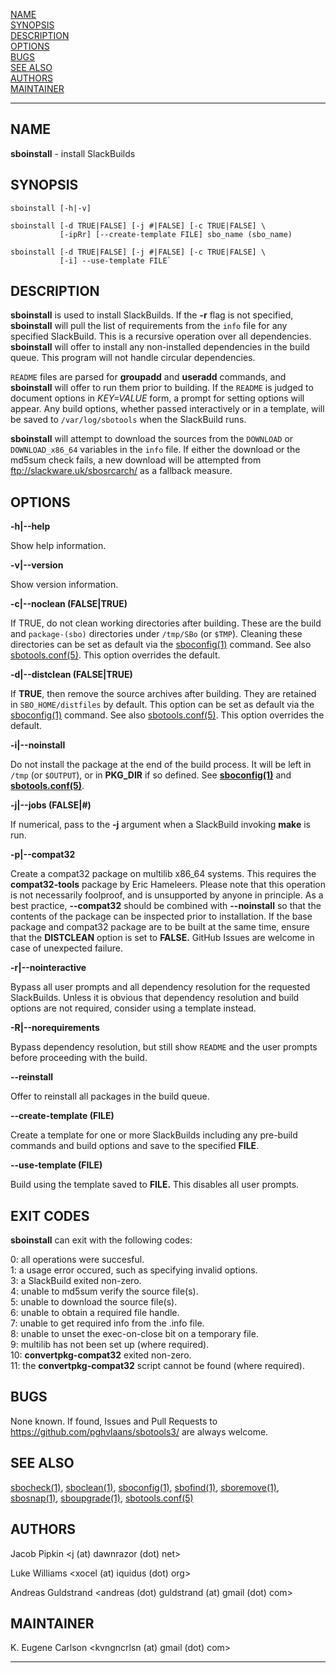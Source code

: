 [NAME](#name)\
[SYNOPSIS](#synopsis)\
[DESCRIPTION](#description)\
[OPTIONS](#options)\
[BUGS](#bugs)\
[SEE ALSO](#see-also)\
[AUTHORS](#authors)\
[MAINTAINER](#maintainer)

------------------------------------------------------------------------

## NAME

**sboinstall** - install SlackBuilds

## SYNOPSIS

    sboinstall [-h|-v]

    sboinstall [-d TRUE|FALSE] [-j #|FALSE] [-c TRUE|FALSE] \
               [-ipRr] [--create-template FILE] sbo_name (sbo_name)

    sboinstall [-d TRUE|FALSE] [-j #|FALSE] [-c TRUE|FALSE] \
               [-i] --use-template FILE`

## DESCRIPTION

**sboinstall** is used to install SlackBuilds. If the **-r** flag is not
specified, **sboinstall** will pull the list of requirements from the
`info` file for any specified SlackBuild. This is a recursive operation
over all dependencies. **sboinstall** will offer to install any
non-installed dependencies in the build queue. This program will not
handle circular dependencies.

`README` files are parsed for **groupadd** and **useradd** commands, and
**sboinstall** will offer to run them prior to building. If the `README`
is judged to document options in *KEY=VALUE* form, a prompt for setting
options will appear. Any build options, whether passed interactively or
in a template, will be saved to `/var/log/sbotools` when the SlackBuild
runs.

**sboinstall** will attempt to download the sources from the `DOWNLOAD`
or `DOWNLOAD_x86_64` variables in the `info` file. If either the
download or the md5sum check fails, a new download will be attempted
from <ftp://slackware.uk/sbosrcarch/> as a fallback measure.

## OPTIONS

**-h\|\--help**

Show help information.

**-v\|\--version**

Show version information.

**-c\|\--noclean (FALSE\|TRUE)**

If TRUE, do not clean working directories after building. These are the
build and `package-(sbo)` directories under `/tmp/SBo` (or `$TMP`).
Cleaning these directories can be set as default via the
[sboconfig(1)](sboconfig.1.md) command. See also [sbotools.conf(5)](sbotools.conf.5.md). This option
overrides the default.

**-d\|\--distclean (FALSE\|TRUE)**

If **TRUE**, then remove the source archives after building. They are
retained in `SBO_HOME/distfiles` by default. This option can be set as
default via the [sboconfig(1)](sboconfig.1.md) command. See also [sbotools.conf(5)](sbotools.conf.5.md).
This option overrides the default.

**-i\|\--noinstall**

Do not install the package at the end of the build process. It will be
left in `/tmp` (or `$OUTPUT`), or in **PKG_DIR** if so defined. See
**[sboconfig(1)](sboconfig.1.md)** and **[sbotools.conf(5)](sbotools.conf.5.md)**.

**-j\|\--jobs (FALSE\|#)**

If numerical, pass to the **-j** argument when a SlackBuild invoking
**make** is run.

**-p\|\--compat32**

Create a compat32 package on multilib x86_64 systems. This requires the
**compat32-tools** package by Eric Hameleers. Please note that this
operation is not necessarily foolproof, and is unsupported by anyone in
principle. As a best practice, **\--compat32** should be combined with
**\--noinstall** so that the contents of the package can be inspected
prior to installation. If the base package and compat32 package are to
be built at the same time, ensure that the **DISTCLEAN** option is set
to **FALSE.** GitHub Issues are welcome in case of unexpected failure.

**-r\|\--nointeractive**

Bypass all user prompts and all dependency resolution for the requested
SlackBuilds. Unless it is obvious that dependency resolution and build
options are not required, consider using a template instead.

**-R\|\--norequirements**

Bypass dependency resolution, but still show `README` and the user
prompts before proceeding with the build.

**\--reinstall**

Offer to reinstall all packages in the build queue.

**\--create-template (FILE)**

Create a template for one or more SlackBuilds including any pre-build
commands and build options and save to the specified **FILE**.

**\--use-template (FILE)**

Build using the template saved to **FILE.** This disables all user
prompts.

## EXIT CODES

**sboinstall** can exit with the following codes:

0: all operations were succesful.\
1: a usage error occured, such as specifying invalid options.\
3: a SlackBuild exited non-zero.\
4: unable to md5sum verify the source file(s).\
5: unable to download the source file(s).\
6: unable to obtain a required file handle.\
7: unable to get required info from the .info file.\
8: unable to unset the exec-on-close bit on a temporary file.\
9: multilib has not been set up (where required).\
10: **convertpkg-compat32** exited non-zero.\
11: the **convertpkg-compat32** script cannot be found (where required).

## BUGS

None known. If found, Issues and Pull Requests to
<https://github.com/pghvlaans/sbotools3/> are always welcome.

## SEE ALSO

[sbocheck(1)](sbocheck.1.md), [sboclean(1)](sboclean.1.md), [sboconfig(1)](sboconfig.1.md), [sbofind(1)](sbofind.1.md), [sboremove(1)](sboremove.1.md),
[sbosnap(1)](sbosnap.1.md), [sboupgrade(1)](sboupgrade.1.md), [sbotools.conf(5)](sbotools.conf.5.md)

## AUTHORS

Jacob Pipkin \<j (at) dawnrazor (dot) net\>

Luke Williams \<xocel (at) iquidus (dot) org\>

Andreas Guldstrand \<andreas (dot) guldstrand (at) gmail (dot) com\>

## MAINTAINER

K. Eugene Carlson \<kvngncrlsn (at) gmail (dot) com\>

------------------------------------------------------------------------
